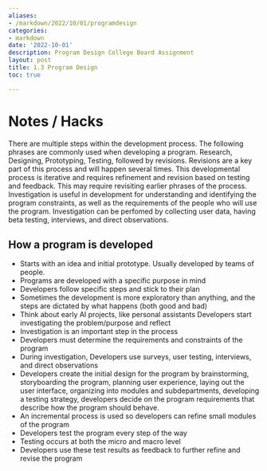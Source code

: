 ```yaml
---
aliases:
- /markdown/2022/10/01/programdesign
categories:
- markdown
date: '2022-10-01'
description: Program Design College Board Assignment
layout: post
title: 1.3 Program Design
toc: true

---
```


# Notes / Hacks

There are multiple steps within the development process. The following phrases are commonly used when developing a program. Research, Designing, Prototyping, Testing, followed by revisions. Revisions are a key part of this process and will happen several times. This developmental process is iterative and requires refinement and revision based on testing and feedback. This may require revisiting earlier phrases of the process. Investigation is useful in development for understanding and identifying the program constraints, as well as the requirements of the people who will use the program. Investigation can be perfomed by collecting user data, having beta testing, interviews, and direct observations.

## How a program is developed

* Starts with an idea and initial prototype. Usually developed by teams of people.
* Programs are developed with a specific purpose in mind
* Developers follow specific steps and stick to their plan
* Sometimes the development is more exploratory than anything, and the steps are dictated by what happens (both good and bad)
* Think about early AI projects, like personal assistants Developers start investigating the problem/purpose and reflect
* Investigation is an important step in the process
* Developers must determine the requirements and constraints of the program
* During investigation, Developers use surveys, user testing, interviews, and direct observations
* Developers create the initial design for the program by brainstorming, storyboarding the program, planning user experience, laying out the user interface, organizing into modules and subdepartments, developing a testing strategy, developers decide on the program requirements that describe how the program should behave.
* An incremental process is used so developers can refine small modules of the program
* Developers test the program every step of the way
* Testing occurs at both the micro and macro level
* Developers use these test results as feedback to further refine and revise the program